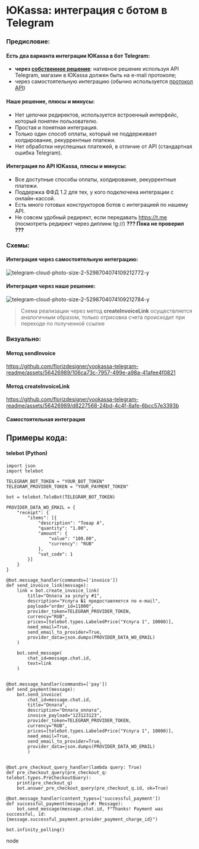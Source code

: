 # ЮKassa: интеграция с ботом в Telegram
### Предисловие:
#### Есть два варианта интеграции ЮKassa в бот Telegram: 
* **через [собственное решение](https://yookassa.ru/docs/support/payments/onboarding/integration/cms-module/telegram)**: нативное решение используя API Telegram, магазин в ЮKassa должен быть на e-mail протоколе;
* через самостоятельную интеграцию (обычно используется [протокол API](https://yookassa.ru/developers/payment-acceptance/getting-started/quick-start))

#### Наше решение, плюсы и минусы:
* Нет цепочки редиректов, используется встроенный интерфейс, который понятен пользователю.
* Простая и понятная интеграция.
* Только один способ оплаты, который не поддерживает холдирование, рекуррентные платежи.
* Нет обработки неуспешных платежей, в отличие от API (стандартная ошибка Telegram).

#### Интеграция по API ЮKassa, плюсы и минусы:
* Все доступные способы оплаты, холдирование, рекуррентные платежи.
* Поддержка ФФД 1.2 для тех, у кого подключена интеграции с онлайн-кассой.
* Есть много готовых конструкторов ботов с интеграцией по нашему API.
* Не совсем удобный редирект, если передавать https://t.me (посмотреть редирект через диплинк tg://) **??? Пока не проверил ???**

### Схемы:
#### Интеграция через самостоятельную интеграцию:
![telegram-cloud-photo-size-2-5298704074109212772-y](https://github.com/florizdesigner/yookassa-telegram-readme/assets/56426989/043db79b-066c-4dec-a64a-6555e8be6b48)

#### Интеграция через наше решение:
![telegram-cloud-photo-size-2-5298704074109212784-y](https://github.com/florizdesigner/yookassa-telegram-readme/assets/56426989/46f6c325-a5a1-4361-bac6-710b4060fa8c)
> Схема реализации через метод **createInvoiceLink** осуществляется аналогичным образом, только отрисовка счета происходит при переходе по полученной ссылке

### Визуально:
#### Метод sendInvoice
https://github.com/florizdesigner/yookassa-telegram-readme/assets/56426989/106ca73c-7957-499e-a98a-41afee4f0821

#### Метод createInvoiceLink
https://github.com/florizdesigner/yookassa-telegram-readme/assets/56426989/d8227568-24bd-4c4f-8afe-6bcc57e3393b

#### Самостоятельная интеграция


## Примеры кода:

#### telebot (Python)
```
import json
import telebot

TELEGRAM_BOT_TOKEN = "YOUR_BOT_TOKEN"
TELEGRAM_PROVIDER_TOKEN = "YOUR_PAYMENT_TOKEN"

bot = telebot.TeleBot(TELEGRAM_BOT_TOKEN)

PROVIDER_DATA_WO_EMAIL = {
    "receipt": {
        "items": [{
            "description": "Товар А",
            "quantity": "1.00",
            "amount": {
                "value": "100.00",
                "currency": "RUB"
            },
            "vat_code": 1
        }]
    }
}

@bot.message_handler(commands=['invoice'])
def send_invoice_link(message):
    link = bot.create_invoice_link(
        title="Оплата за услугу #1",
        description="Услуга №1 предоставляется по e-mail",
        payload="order_id=11000",
        provider_token=TELEGRAM_PROVIDER_TOKEN,
        currency="RUB",
        prices=[telebot.types.LabeledPrice("Услуга 1", 10000)],
        need_email=True, 
        send_email_to_provider=True,
        provider_data=json.dumps(PROVIDER_DATA_WO_EMAIL)
    )

    bot.send_message(
        chat_id=message.chat.id,
        text=link
    )


@bot.message_handler(commands=['pay'])
def send_payment(message):
    bot.send_invoice(
        chat_id=message.chat.id,
        title="Оплата",
        description="Оплата_оплата",
        invoice_payload="123123123",
        provider_token=TELEGRAM_PROVIDER_TOKEN,
        currency="RUB",
        prices=[telebot.types.LabeledPrice("Услуга 1", 10000)],
        need_email=True, 
        send_email_to_provider=True,
        provider_data=json.dumps(PROVIDER_DATA_WO_EMAIL)
        )


@bot.pre_checkout_query_handler(lambda query: True)
def pre_checkout_query(pre_checkout_q: telebot.types.PreCheckoutQuery):
    print(pre_checkout_q)
    bot.answer_pre_checkout_query(pre_checkout_q.id, ok=True)

@bot.message_handler(content_types=['successful_payment'])
def successful_payment(message):#: Message):
    bot.send_message(message.chat.id, f"Thanks! Payment was successful, id: {message.successful_payment.provider_payment_charge_id}")

bot.infinity_polling()
```

node
